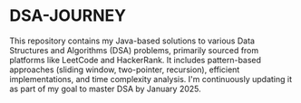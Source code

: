 # DSA-JOURNEY
This repository contains my Java-based solutions to various Data Structures and Algorithms (DSA) problems, primarily sourced from platforms like LeetCode and HackerRank. It includes pattern-based approaches (sliding window, two-pointer, recursion), efficient implementations, and time complexity analysis. I'm continuously updating it as part of my goal to master DSA by January 2025.
